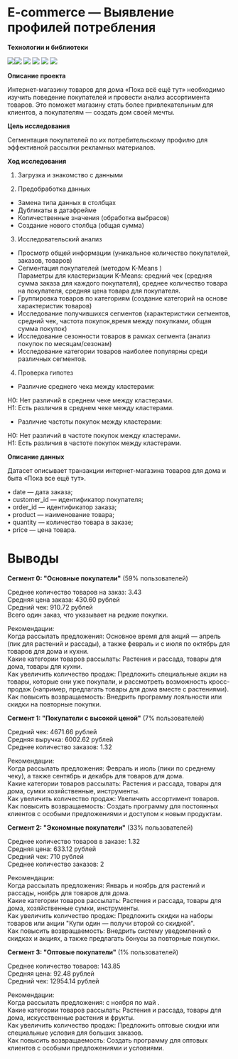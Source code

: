 # E-commerce — Выявление профилей потребления

**Технологии и библиотеки**

<img src="https://img.shields.io/badge/Python-3776AB?style=for-the-badge&logo=python&logoColor=white"/><img src="https://img.shields.io/badge/Pandas-150458?style=for-the-badge&logo=pandas&logoColor=white"/>
<img src="https://img.shields.io/badge/Seaborn-5C88C4?style=for-the-badge"/>
<img src="https://img.shields.io/badge/Matplotlib-black?style=for-the-badge&logo=matplotlib&logoColor=white"/>
<img src="https://img.shields.io/badge/scikit--learn-F7931E?style=for-the-badge&logo=scikit-learn&logoColor=white"/>
<img src="https://img.shields.io/badge/SciPy-8CAAE6?style=for-the-badge&logo=scipy&logoColor=white"/>

**Описание проекта**

Интернет-магазину товаров для дома «Пока всё ещё тут» необходимо изучить поведение покупателей и провести анализ ассортимента товаров. Это поможет магазину стать более привлекательным для клиентов, а покупателям — создать дом своей мечты.

**Цель исследования**

Сегментация покупателей по их потребительскому профилю для эффективной рассылки рекламных материалов.

**Ход исследования**

1. Загрузка и знакомство с данными


2. Предобработка данных

- Замена типа данных в столбцах    
- Дубликаты в датафрейме  
- Количественные значения (обработка выбрасов)  
- Создание нового столбца (общая сумма)  

3. Исследовательский анализ

- Просмотр общей информации (уникальное количество покупателей, заказов, товаров)  
- Сегментация покупателей (методом K-Means )  
Параметры для кластеризации K-Means: средний чек (средняя сумма заказа для каждого покупателя), среднее количество товара на покупателя, средняя цена товара для покупателя.  
- Группировка товаров по категориям (создание категорий на основе характеристик товаров)  
- Исследование получившихся сегментов (характеристики сегментов, средний чек, частота покупок,время между покупками, общая сумма покупок)  
- Исследование сезонности товаров в рамках сегмента (анализ покупок по месяцам/сезонам)  
- Исследование категории товаров наиболее популярны среди различных сегментов.  
  
4. Проверка гипотез

- Различие среднего чека между кластерами:

H0: Нет различий в среднем чеке между кластерами.  
H1: Есть различия в среднем чеке между кластерами.

- Различие частоты покупок между кластерами:

H0: Нет различий в частоте покупок между кластерами.  
H1: Есть различия в частоте покупок между кластерами.

**Описание данных**

Датасет описывает транзакции интернет-магазина товаров для дома и быта «Пока все ещё тут».

• date — дата заказа;  
• customer_id — идентификатор покупателя;  
• order_id — идентификатор заказа;  
• product — наименование товара;  
• quantity — количество товара в заказе;  
• price — цена товара.  

# Выводы
**Сегмент 0: "Основные покупатели"** (59% пользователей)

Среднее количество товаров на заказ: 3.43  
Средняя цена заказа: 430.60 рублей  
Средний чек: 910.72 рублей  
Всего один заказ, что указывает на редкие покупки.  

Рекомендации:  
Когда рассылать предложения: Основное время для акций — апрель (пик для растений и рассады), а также февраль и с июля по октябрь для товаров для дома и кухни.  
Какие категории товаров рассылать: Растения и рассада, товары для дома, товары для кухни.  
Как увеличить количество продаж: Предложить специальные акции на товары, которые они уже покупали, и рассмотреть возможность кросс-продаж (например, предлагать товары для дома вместе с растениями).  
Как повысить возвращаемость: Внедрить программу лояльности или скидки на повторные покупки.  

**Сегмент 1: "Покупатели с высокой ценой"** (7% пользователей)

Средний чек: 4671.66 рублей  
Средняя выручка: 6002.62 рублей  
Среднее количество заказов: 1.32  

Рекомендации:  
Когда рассылать предложения: Февраль и июль (пики по среднему чеку), а также сентябрь и декабрь для товаров для дома.  
Какие категории товаров рассылать: Растения и рассада, товары для дома, сумки хозяйственные, инструменты.  
Как увеличить количество продаж: Увеличить ассортимент товаров.   
Как повысить возвращаемость: Создать программу для постоянных клиентов с особыми предложениями и доступом к новым продуктам.

**Сегмент 2: "Экономные покупатели"** (33% пользователей)

Среднее количество товаров в заказе: 1.32  
Средняя цена: 633.12 рублей  
Средний чек: 710 рублей  
Среднее количество заказов: 2  

Рекомендации:  
Когда рассылать предложения: Январь и ноябрь для растений и рассады, ноябрь для товаров для дома.    
Какие категории товаров рассылать: Растения и рассада, товары для дома, хозяйственные сумки, инструменты.    
Как увеличить количество продаж: Предложить скидки на наборы товаров или акции "Купи один — получи второй со скидкой".    
Как повысить возвращаемость: Внедрить систему уведомлений о скидках и акциях, а также предлагать бонусы за повторные покупки.    

**Сегмент 3: "Оптовые покупатели"** (1% пользователей)

Среднее количество товаров: 143.85  
Средняя цена: 92.48 рублей  
Средний чек: 12954.14 рублей  

Рекомендации:  
Когда рассылать предложения: с ноября  по май .  
Какие категории товаров рассылать: Растения и рассада, товары для дома, искусственные растения и фрукты.  
Как увеличить количество продаж: Предложить оптовые скидки или специальные условия для больших заказов.  
Как повысить возвращаемость: Создать программу для оптовых клиентов с особыми предложениями и условиями.  